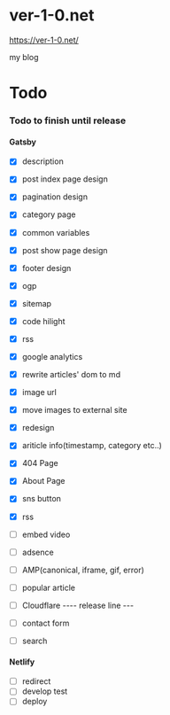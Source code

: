 # ver-1-0.net

https://ver-1-0.net/

my blog


# Todo

### Todo to finish until release


#### Gatsby

 - [x] description
 - [x] post index page design
 - [x] pagination design
 - [x] category page
 - [x] common variables
 - [x] post show page design
 - [x] footer design
 - [x] ogp
 - [x] sitemap
 - [x] code hilight
 - [x] rss
 - [x] google analytics
 - [x] rewrite articles' dom to md
 - [x] image url
 - [x] move images to external site
 - [x] redesign
 - [x] ariticle info(timestamp, category etc..)
 - [x] 404 Page
 - [x] About Page
 - [x] sns button
 - [x] rss
 - [ ] embed video
 - [ ] adsence
 - [ ] AMP(canonical, iframe, gif, error)
 - [ ] popular article
 - [ ] Cloudflare
---- release line ---
 - [ ] contact form
 - [ ] search


#### Netlify

 - [ ] redirect
 - [ ] develop test
 - [ ] deploy
